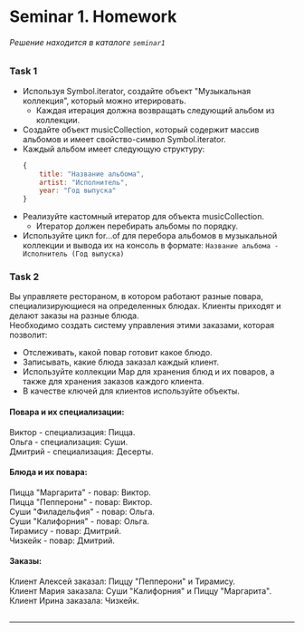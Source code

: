 # Seminar 1. Homework
###### Решение находится в каталоге `seminar1`

### Task 1
- Используя Symbol.iterator, создайте объект "Музыкальная коллекция", который можно итерировать.
    - Каждая итерация должна возвращать следующий альбом из коллекции.
- Создайте объект musicCollection, который содержит массив альбомов и имеет свойство-символ Symbol.iterator. 
- Каждый альбом имеет следующую структуру:
    ```javascript
    {
        title: "Название альбома",
        artist: "Исполнитель",
        year: "Год выпуска"
    }
    ```
- Реализуйте кастомный итератор для объекта musicCollection.
    - Итератор должен перебирать альбомы по порядку.
- Используйте цикл for...of для перебора альбомов в музыкальной коллекции и вывода их на консоль в формате: `Название альбома - Исполнитель (Год выпуска)`

### Task 2
Вы управляете рестораном, в котором работают разные повара, специализирующиеся на определенных блюдах. Клиенты приходят и делают заказы на разные блюда.  
Необходимо создать систему управления этими заказами, которая позволит:
- Отслеживать, какой повар готовит какое блюдо.
- Записывать, какие блюда заказал каждый клиент.
- Используйте коллекции Map для хранения блюд и их поваров, а также для хранения заказов каждого клиента. 
- В качестве ключей для клиентов используйте объекты.

#### Повара и их специализации:

Виктор - специализация: Пицца.  
Ольга - специализация: Суши.  
Дмитрий - специализация: Десерты.

#### Блюда и их повара:

Пицца "Маргарита" - повар: Виктор.  
Пицца "Пепперони" - повар: Виктор.  
Суши "Филадельфия" - повар: Ольга.  
Суши "Калифорния" - повар: Ольга.  
Тирамису - повар: Дмитрий.  
Чизкейк - повар: Дмитрий.  

#### Заказы:

Клиент Алексей заказал: Пиццу "Пепперони" и Тирамису.  
Клиент Мария заказала: Суши "Калифорния" и Пиццу "Маргарита".  
Клиент Ирина заказала: Чизкейк.

##

---
